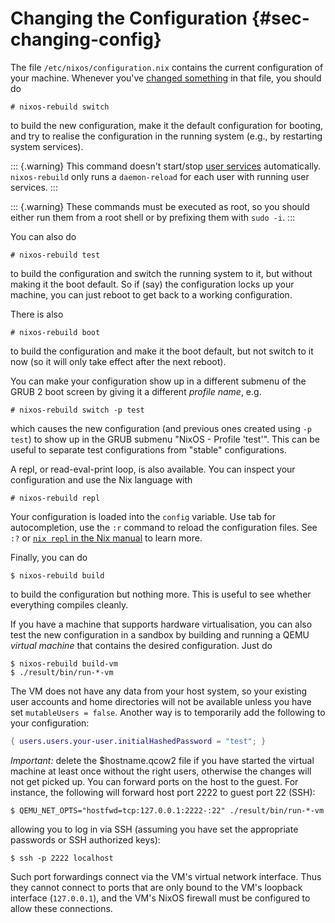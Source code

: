 # Changing the Configuration {#sec-changing-config}

The file `/etc/nixos/configuration.nix` contains the current
configuration of your machine. Whenever you've [changed
something](#ch-configuration) in that file, you should do

```ShellSession
# nixos-rebuild switch
```

to build the new configuration, make it the default configuration for
booting, and try to realise the configuration in the running system
(e.g., by restarting system services).

::: {.warning}
This command doesn't start/stop [user services](#opt-systemd.user.services)
automatically. `nixos-rebuild` only runs a `daemon-reload` for each user with running
user services.
:::

::: {.warning}
These commands must be executed as root, so you should either run them
from a root shell or by prefixing them with `sudo -i`.
:::

You can also do

```ShellSession
# nixos-rebuild test
```

to build the configuration and switch the running system to it, but
without making it the boot default. So if (say) the configuration locks
up your machine, you can just reboot to get back to a working
configuration.

There is also

```ShellSession
# nixos-rebuild boot
```

to build the configuration and make it the boot default, but not switch
to it now (so it will only take effect after the next reboot).

You can make your configuration show up in a different submenu of the
GRUB 2 boot screen by giving it a different *profile name*, e.g.

```ShellSession
# nixos-rebuild switch -p test
```

which causes the new configuration (and previous ones created using
`-p test`) to show up in the GRUB submenu "NixOS - Profile 'test'".
This can be useful to separate test configurations from "stable"
configurations.

A repl, or read-eval-print loop, is also available. You can inspect your configuration and use the Nix language with

```ShellSession
# nixos-rebuild repl
```

Your configuration is loaded into the `config` variable. Use tab for autocompletion, use the `:r` command to reload the configuration files. See `:?` or [`nix repl` in the Nix manual](https://nix.dev/manual/nix/stable/command-ref/new-cli/nix3-repl.html) to learn more.

Finally, you can do

```ShellSession
$ nixos-rebuild build
```

to build the configuration but nothing more. This is useful to see
whether everything compiles cleanly.

If you have a machine that supports hardware virtualisation, you can
also test the new configuration in a sandbox by building and running a
QEMU *virtual machine* that contains the desired configuration. Just do

```ShellSession
$ nixos-rebuild build-vm
$ ./result/bin/run-*-vm
```

The VM does not have any data from your host system, so your existing
user accounts and home directories will not be available unless you have
set `mutableUsers = false`. Another way is to temporarily add the
following to your configuration:

```nix
{ users.users.your-user.initialHashedPassword = "test"; }
```

*Important:* delete the \$hostname.qcow2 file if you have started the
virtual machine at least once without the right users, otherwise the
changes will not get picked up. You can forward ports on the host to the
guest. For instance, the following will forward host port 2222 to guest
port 22 (SSH):

```ShellSession
$ QEMU_NET_OPTS="hostfwd=tcp:127.0.0.1:2222-:22" ./result/bin/run-*-vm
```

allowing you to log in via SSH (assuming you have set the appropriate
passwords or SSH authorized keys):

```ShellSession
$ ssh -p 2222 localhost
```

Such port forwardings connect via the VM's virtual network interface.
Thus they cannot connect to ports that are only bound to the VM's
loopback interface (`127.0.0.1`), and the VM's NixOS firewall
must be configured to allow these connections.
